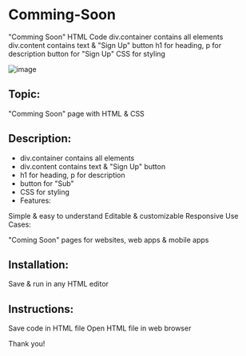 # Comming-Soon
"Comming Soon" HTML Code  div.container contains all elements  div.content contains text &amp; "Sign Up" button  h1 for heading, p for description  button for "Sign Up"  CSS for styling

![image](https://github.com/faradost/Coming-Soon/assets/9288059/7f2d35e5-e9d4-4290-8030-f1a308a34c1c)

## Topic: 
"Comming Soon" page with HTML & CSS

## Description:

* div.container contains all elements
* div.content contains text & "Sign Up" button
* h1 for heading, p for description
* button for "Sub"
* CSS for styling
* Features:

Simple & easy to understand
Editable & customizable
Responsive
Use Cases:

"Coming Soon" pages for websites, web apps & mobile apps

## Installation:
Save & run in any HTML editor

## Instructions:
Save code in HTML file
Open HTML file in web browser

Thank you!
